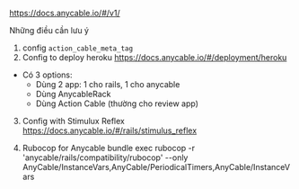 https://docs.anycable.io/#/v1/


Những điều cần lưu ý
1) config `action_cable_meta_tag`
2) Config to deploy heroku
https://docs.anycable.io/#/deployment/heroku
  * Có 3 options:
    - Dùng 2 app: 1 cho rails, 1 cho anycable 
    - Dùng AnycableRack 
    - Dùng Action Cable (thường cho review app)
3) Config with Stimulux Reflex
https://docs.anycable.io/#/rails/stimulus_reflex

4) Rubocop for Anycable 
bundle exec rubocop -r 'anycable/rails/compatibility/rubocop' --only AnyCable/InstanceVars,AnyCable/PeriodicalTimers,AnyCable/InstanceVars

